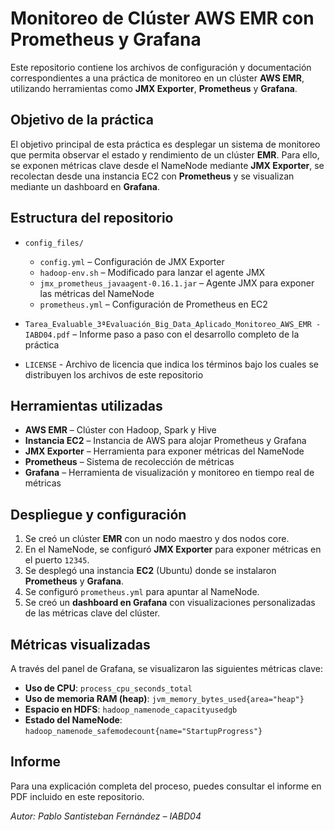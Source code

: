 # Monitoreo de Clúster AWS EMR con Prometheus y Grafana

Este repositorio contiene los archivos de configuración y documentación correspondientes a una práctica de monitoreo en un clúster **AWS EMR**, utilizando herramientas como **JMX Exporter**, **Prometheus** y **Grafana**.

## Objetivo de la práctica

El objetivo principal de esta práctica es desplegar un sistema de monitoreo que permita observar el estado y rendimiento de un clúster **EMR**. Para ello, se exponen métricas clave desde el NameNode mediante **JMX Exporter**, se recolectan desde una instancia EC2 con **Prometheus** y se visualizan mediante un dashboard en **Grafana**.


## Estructura del repositorio

- `config_files/`
  - `config.yml` – Configuración de JMX Exporter
  - `hadoop-env.sh` – Modificado para lanzar el agente JMX
  - `jmx_prometheus_javaagent-0.16.1.jar` – Agente JMX para exponer las métricas del NameNode
  - `prometheus.yml` – Configuración de Prometheus en EC2

- `Tarea_Evaluable_3ªEvaluación_Big_Data_Aplicado_Monitoreo_AWS_EMR - IABD04.pdf` – Informe paso a paso con el desarrollo completo de la práctica
- `LICENSE` - Archivo de licencia que indica los términos bajo los cuales se distribuyen los archivos de este repositorio


## Herramientas utilizadas

- **AWS EMR** – Clúster con Hadoop, Spark y Hive
- **Instancia EC2** – Instancia de AWS para alojar Prometheus y Grafana
- **JMX Exporter** – Herramienta para exponer métricas del NameNode
- **Prometheus** – Sistema de recolección de métricas
- **Grafana** – Herramienta de visualización y monitoreo en tiempo real de métricas


## Despliegue y configuración

1. Se creó un clúster **EMR** con un nodo maestro y dos nodos core.
2. En el NameNode, se configuró **JMX Exporter** para exponer métricas en el puerto `12345`.
3. Se desplegó una instancia **EC2** (Ubuntu) donde se instalaron **Prometheus** y **Grafana**.
4. Se configuró `prometheus.yml` para apuntar al NameNode.
5. Se creó un **dashboard en Grafana** con visualizaciones personalizadas de las métricas clave del clúster.


## Métricas visualizadas

A través del panel de Grafana, se visualizaron las siguientes métricas clave:

- **Uso de CPU**: `process_cpu_seconds_total`
- **Uso de memoria RAM (heap)**: `jvm_memory_bytes_used{area="heap"}`
- **Espacio en HDFS**: `hadoop_namenode_capacityusedgb`
- **Estado del NameNode**: `hadoop_namenode_safemodecount{name="StartupProgress"}`


## Informe

Para una explicación completa del proceso, puedes consultar el informe en PDF incluido en este repositorio.


*Autor: Pablo Santisteban Fernández – IABD04*
